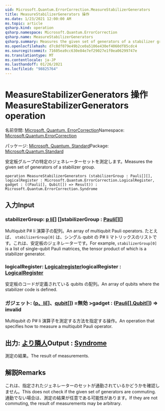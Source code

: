 ```yaml
---
uid: Microsoft.Quantum.ErrorCorrection.MeasureStabilizerGenerators
title: MeasureStabilizerGenerators 操作
ms.date: 1/23/2021 12:00:00 AM
ms.topic: article
qsharp.kind: operation
qsharp.namespace: Microsoft.Quantum.ErrorCorrection
qsharp.name: MeasureStabilizerGenerators
qsharp.summary: Measures the given set of generators of a stabilizer group.
ms.openlocfilehash: d7c8df079e49b2ce0a5106e430ef4060df85cdc4
ms.sourcegitcommit: 71605ea9cc630e84e7ef29027e1f0ea06299747e
ms.translationtype: MT
ms.contentlocale: ja-JP
ms.lasthandoff: 01/26/2021
ms.locfileid: "98825764"
---
```

# <a name="measurestabilizergenerators-operation"></a><span data-ttu-id="f17f7-102">MeasureStabilizerGenerators 操作</span><span class="sxs-lookup"><span data-stu-id="f17f7-102">MeasureStabilizerGenerators operation</span></span>

<span data-ttu-id="f17f7-103">名前空間: [Microsoft. Quantum. ErrorCorrection](xref:Microsoft.Quantum.ErrorCorrection)</span><span class="sxs-lookup"><span data-stu-id="f17f7-103">Namespace: [Microsoft.Quantum.ErrorCorrection](xref:Microsoft.Quantum.ErrorCorrection)</span></span>

<span data-ttu-id="f17f7-104">パッケージ: [Microsoft. Quantum. Standard](https://nuget.org/packages/Microsoft.Quantum.Standard)</span><span class="sxs-lookup"><span data-stu-id="f17f7-104">Package: [Microsoft.Quantum.Standard](https://nuget.org/packages/Microsoft.Quantum.Standard)</span></span>


<span data-ttu-id="f17f7-105">安定板グループの特定のジェネレーターセットを測定します。</span><span class="sxs-lookup"><span data-stu-id="f17f7-105">Measures the given set of generators of a stabilizer group.</span></span>

```qsharp
operation MeasureStabilizerGenerators (stabilizerGroup : Pauli[][], logicalRegister : Microsoft.Quantum.ErrorCorrection.LogicalRegister, gadget : ((Pauli[], Qubit[]) => Result)) : Microsoft.Quantum.ErrorCorrection.Syndrome
```


## <a name="input"></a><span data-ttu-id="f17f7-106">入力</span><span class="sxs-lookup"><span data-stu-id="f17f7-106">Input</span></span>

### <a name="stabilizergroup--pauli"></a><span data-ttu-id="f17f7-107">stabilizerGroup: [p li](xref:microsoft.quantum.lang-ref.pauli)[] []</span><span class="sxs-lookup"><span data-stu-id="f17f7-107">stabilizerGroup : [Pauli](xref:microsoft.quantum.lang-ref.pauli)[][]</span></span>

<span data-ttu-id="f17f7-108">Multiqubit P# li 演算子の配列。</span><span class="sxs-lookup"><span data-stu-id="f17f7-108">An array of multiqubit Pauli operators.</span></span>
<span data-ttu-id="f17f7-109">たとえば、 `stabilizerGroup[0]` は、シングル qubit の P# li マトリックスのリストです。これは、安定板のジェネレーターです。</span><span class="sxs-lookup"><span data-stu-id="f17f7-109">For example, `stabilizerGroup[0]` is a list of single-qubit Pauli matrices, the tensor product of which is a stabilizer generator.</span></span>


### <a name="logicalregister--logicalregister"></a><span data-ttu-id="f17f7-110">logicalRegister: [Logicalregister](xref:Microsoft.Quantum.ErrorCorrection.LogicalRegister)</span><span class="sxs-lookup"><span data-stu-id="f17f7-110">logicalRegister : [LogicalRegister](xref:Microsoft.Quantum.ErrorCorrection.LogicalRegister)</span></span>

<span data-ttu-id="f17f7-111">安定板のコードが定義されている qubits の配列。</span><span class="sxs-lookup"><span data-stu-id="f17f7-111">An array of qubits where the stabilizer code is defined.</span></span>


### <a name="gadget--pauliqubit--__invalidresult__"></a><span data-ttu-id="f17f7-112">ガジェット: ([p、li](xref:microsoft.quantum.lang-ref.pauli)[]、[qubit](xref:microsoft.quantum.lang-ref.qubit)[]) =__無効 <Result>__></span><span class="sxs-lookup"><span data-stu-id="f17f7-112">gadget : ([Pauli](xref:microsoft.quantum.lang-ref.pauli)[],[Qubit](xref:microsoft.quantum.lang-ref.qubit)[]) => __invalid<Result>__</span></span> 

<span data-ttu-id="f17f7-113">Multiqubit の P# li 演算子を測定する方法を指定する操作。</span><span class="sxs-lookup"><span data-stu-id="f17f7-113">An operation that specifies how to measure a multiqubit Pauli operator.</span></span>



## <a name="output--syndrome"></a><span data-ttu-id="f17f7-114">出力: [より隣人](xref:Microsoft.Quantum.ErrorCorrection.Syndrome)</span><span class="sxs-lookup"><span data-stu-id="f17f7-114">Output : [Syndrome](xref:Microsoft.Quantum.ErrorCorrection.Syndrome)</span></span>

<span data-ttu-id="f17f7-115">測定の結果。</span><span class="sxs-lookup"><span data-stu-id="f17f7-115">The result of measurements.</span></span>

## <a name="remarks"></a><span data-ttu-id="f17f7-116">解説</span><span class="sxs-lookup"><span data-stu-id="f17f7-116">Remarks</span></span>

<span data-ttu-id="f17f7-117">これは、指定されたジェネレーターのセットが通勤されているかどうかを確認しません。</span><span class="sxs-lookup"><span data-stu-id="f17f7-117">This does not check if the given set of generators are commuting.</span></span>
<span data-ttu-id="f17f7-118">通勤でない場合は、測定の結果が任意である可能性があります。</span><span class="sxs-lookup"><span data-stu-id="f17f7-118">If they are not commuting, the result of measurements may be arbitrary.</span></span>